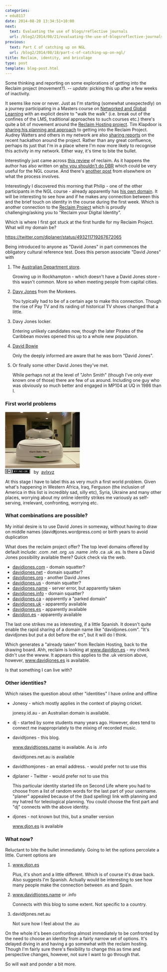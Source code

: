 ```yaml
---
categories:
- edu8117
date: 2014-08-20 13:34:51+10:00
next:
  text: Evaluating the use of blogs/reflective journals
  url: /blog2/2014/08/21/evaluating-the-use-of-blogsreflective-journals/
previous:
  text: Part C of catching up on NGL
  url: /blog2/2014/08/18/part-c-of-catching-up-on-ngl/
title: Reclaim, identity, and bricolage
type: post
template: blog-post.html
---
```

Some thinking and reporting on some explorations of getting into the Reclaim project (movement?). -- _update:_ picking this up after a few weeks of inactivity.

It seems like now or never. Just as I'm starting (somewhat unexpectedly) on a journey participating in a Masters course on [Networked and Global Learning](http://netgl.wordpress.com/) with an explicit desire to "walk the walk" (i.e. break out of the confines of the LMS, traditional approaches to such courses etc.) there's quite a bit of movement around the [Reclaim Hosting project](http://reclaimhosting.com/). Tim Klapdoor is [sharing his planning and approach](http://timklapdor.wordpress.com/2014/07/27/reclaim-rethink/) to getting into the Reclaim Project. Audrey Watters and others in my network are also [sharing reports](http://hackeducation.com/2014/07/22/reclaim-your-domain-hackathon/) on the recent hackathon around the project. Rather than any great confluence, perhaps its just that I'm in a place where I'm now more likely to recognise this activity in my network. Either way, it's time to bite the bullet.

Interestingly just came across [this review](http://rjh.goingeast.ca/2014/08/11/reclaim-hosting-review/) of reclaim. As it happens the author has also written on [why you shouldn't do DBR](http://rjh.goingeast.ca/2014/08/11/part-1-epistemological-mismatch-why-you-shouldnt-do-educational-design-research-edrdbr/) which could be very useful for the NGL course. And there's [another post](http://davidmorgen.org/eng101s14/2014/01/13/how-to-sign-up-for-a-domain/) from elsewhere on what the process involves.

Interestingly I discovered this morning that Philip - one of the other participants in the NGL course - already apparently has [his own domain](http://www.dreamsys.com.au/blog/). It will be interesting to see how and if he makes any connection between this and the brief touch on identity in the course during the first week. Which is another connection to the [Reclaim Project](http://reclaimhosting.com/) which is proudly challenging/asking you to "Reclaim your Digital Identity".

Which is where I first got stuck at the first hurdle for my Reclaim Project. What will my domain be?

https://twitter.com/djplaner/status/493211719267672065

Being introduced to anyone as "David Jones" in part commences the obligatory cultural reference test. Does this person associate "David Jones" with

1. The [Australian Department store](http://shop.davidjones.com.au/djs/en/davidjones).
    
    Growing up in Rockhampton - which doesn't have a David Jones store - this wasn't common. More so when meeting people from capital cities.
    
2. [Davy Jones](http://en.wikipedia.org/wiki/Davy_Jones_%28musician%29) from the Monkees.
    
    You typically had to be of a certain age to make this connection. Though the rise of Pay TV and its raiding of historical TV shows changed that a little.
    
3. Davy Jones locker.
    
    Entering unlikely candidates now, though the later Pirates of the Caribbean movies opened this up to a whole new population.
    
4. [David Bowie](http://en.wikipedia.org/wiki/David_Bowie)
    
    Only the deeply informed are aware that he was born "David Jones".
    
5. Or finally some other David Jones they've met.
    
    While perhaps not at the level of "John Smith" (though I've only ever known one of those) there are few of us around. Including one guy who was obviously so much better and engaged in MP104 at UQ in 1986 than I.
    

### First world problems

[![Why are my wipes at home not warm? #firs by avlxyz, on Flickr](images/12245947654_05bf0df5cb_m.jpg "Why are my wipes at home not warm? #firs by avlxyz, on Flickr")](https://www.flickr.com/photos/avlxyz/12245947654/)  
[![Creative Commons Creative Commons Attribution-Noncommercial-Share Alike 2.0 Generic License](images/80x15.png "Creative Commons Creative Commons Attribution-Noncommercial-Share Alike 2.0 Generic License")](http://creativecommons.org/licenses/by-nc-sa/2.0/)   by  [](https://www.flickr.com/people/avlxyz/)[avlxyz](https://www.flickr.com/people/avlxyz/) [](http://www.imagecodr.org/)

At this stage I have to label this as very much a first world problem. Given what's happening in Western Africa, Iraq, Ferguson (the inclusion of America in this list is incredibly sad, silly etc), Syria, Ukraine and many other places, worrying about my online identity strikes me variously as self-serving, irrelevant, confronting, worrying etc.

### What combinations are possible?

My initial desire is to use David Jones in someway, without having to draw on middle names (david**t**jones.wordpress.com) or birth years to avoid duplication

What does the reclaim project offer? The top level domains offered by default include: .com .net .org .us .name .info .ca .uk .es. Is there a David Jones possibility available there? Quick check via the web.

- [davidjones.com](http://davidjones.com) - domain squatter?
- [davidjones.net](http://davidjones.net) \- domain squatter?
- [davidjones.org](http://davidjones.org) - another David Jones
- [davidjones.us](http://davidjones.us) - domain squatter?
- [davidjones.name](http://davidjones.name) - server error, but apparently taken
- [davidjones.info](http://davidjones.info) - domain squatter?
- [davidjones.ca](http://davidjones.ca) - apparently a "parked domain"
- [davidjones.uk](http://davidjones.uk) - apparently available
- [davidjones.es](http://davidjones.es) - apparently available
- [davidjon.es](http://davidjon.es) - apparently available

The last one strikes me as interesting, if a little Spanish. It doesn't quite enable the rapid sharing of a domain name like "davidjones.com". "It's davidjones but put a dot before the es", but it will do I think.

Which generates a "already taken" from Reclaim Hosting, back to the drawing board. Ahh, reclaim is looking at www.davidjon.es - my check didn't use the wwww. It appears this applies to the .uk version above, however, www.davidjones.es is available.

Is that something I can live with?

### Other identities?

Which raises the question about other "identities" I have online and offline

- Jonesy - which mostly applies in the context of playing cricket.
    
    jonesy.id.au - an Australian domain is available.
    
- dj - started by some students many years ago. However, does tend to connect me inappropriately to the mixing of recorded music.
- davidtjones - this blog.
    
    www.davidtjones.name is available. As is .info
    
    davidtjones.net.au is available
    
- davidthomjones - an email address. - would prefer not to use this
- djplaner - Twitter - would prefer not to use this
    
    This particular identity started life on Second Life where you had to choose from a list of random words for the last part of your username. "planer" appealed because of the (bad spelling) link with planning and my hatred for teleological planning. You could choose the first part and "dj" connects with the above identity.
    
- djones - not known but this, but a smaller version
    
    www.djon.es is available
    

### What now?

Reluctant to bite the bullet immediately. Going to let the options percolate a little. Current options are

1. www.djon.es
    
    Plus, it's short and a little different. Which is of course it's draw back. Also suggests I'm Spanish. Actually would be interesting to see how many people make the connection between .es and Spain.
    
2. www.davidtjones.name or .info
    
    Connects with this blog to some extent. Not specific to a country.
    
3. davidtjones.net.au
    
    Not sure how I feel about the .au
    

On the whole it's been confronting almost immediately to be confronted by the need to choose an identity from a fairly narrow set of options. It's delayed diving in and having a go somewhat with the reclaim hosting. Though I'm fairly sure there's flexibility to change this as time and perspective changes, however, not sure I want to go through that.

So will wait and ponder a bit more.